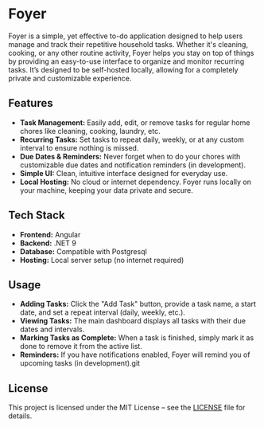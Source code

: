 # Foyer

Foyer is a simple, yet effective to-do application designed to help users manage and track their repetitive household tasks. Whether it's cleaning, cooking, or any other routine activity, Foyer helps you stay on top of things by providing an easy-to-use interface to organize and monitor recurring tasks. It’s designed to be self-hosted locally, allowing for a completely private and customizable experience.

## Features

* **Task Management:** Easily add, edit, or remove tasks for regular home chores like cleaning, cooking, laundry, etc.
* **Recurring Tasks:** Set tasks to repeat daily, weekly, or at any custom interval to ensure nothing is missed.
* **Due Dates & Reminders:** Never forget when to do your chores with customizable due dates and notification reminders (in development).
* **Simple UI:** Clean, intuitive interface designed for everyday use.
* **Local Hosting:** No cloud or internet dependency. Foyer runs locally on your machine, keeping your data private and secure.

## Tech Stack

* **Frontend:** Angular
* **Backend:** .NET 9
* **Database:** Compatible with Postgresql
* **Hosting:** Local server setup (no internet required)

## Usage

* **Adding Tasks:** Click the "Add Task" button, provide a task name, a start date, and set a repeat interval (daily, weekly, etc.).
* **Viewing Tasks:** The main dashboard displays all tasks with their due dates and intervals.
* **Marking Tasks as Complete:** When a task is finished, simply mark it as done to remove it from the active list.
* **Reminders:** If you have notifications enabled, Foyer will remind you of upcoming tasks (in development).git 

## License

This project is licensed under the MIT License – see the [LICENSE](LICENSE) file for details.